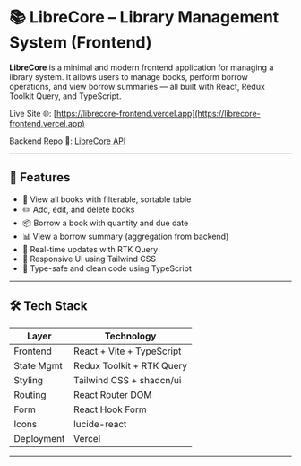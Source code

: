 # 📚 LibreCore – Library Management System (Frontend)

**LibreCore** is a minimal and modern frontend application for managing a library system. It allows users to manage books, perform borrow operations, and view borrow summaries — all built with React, Redux Toolkit Query, and TypeScript.

Live Site 🌐: [https://librecore-frontend.vercel.app](https://librecore-frontend.vercel.app)

Backend Repo 🔗: [LibreCore API](https://github.com/sumonkaysar/LibraCore)

---

## 🚀 Features

- 📖 View all books with filterable, sortable table
- ✏️ Add, edit, and delete books
- 📦 Borrow a book with quantity and due date
- 📊 View a borrow summary (aggregation from backend)
- 🔁 Real-time updates with RTK Query
- 🌈 Responsive UI using Tailwind CSS
- 🧠 Type-safe and clean code using TypeScript

---

## 🛠️ Tech Stack

| Layer      | Technology                |
| ---------- | ------------------------- |
| Frontend   | React + Vite + TypeScript |
| State Mgmt | Redux Toolkit + RTK Query |
| Styling    | Tailwind CSS + shadcn/ui  |
| Routing    | React Router DOM          |
| Form       | React Hook Form           |
| Icons      | lucide-react              |
| Deployment | Vercel                    |

---
